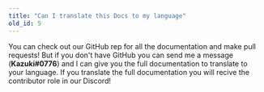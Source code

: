 ```yaml
---
title: "Can I translate this Docs to my language"
old_id: 5
---
```

You can check out our GitHub rep for all the documentation and make pull requests! But if you don't have GitHub you can send me a message (**Kazuki#0776**) and I can give you the full documentation to translate to your language. If you translate the full documentation you will recive the contributor role in our Discord!
